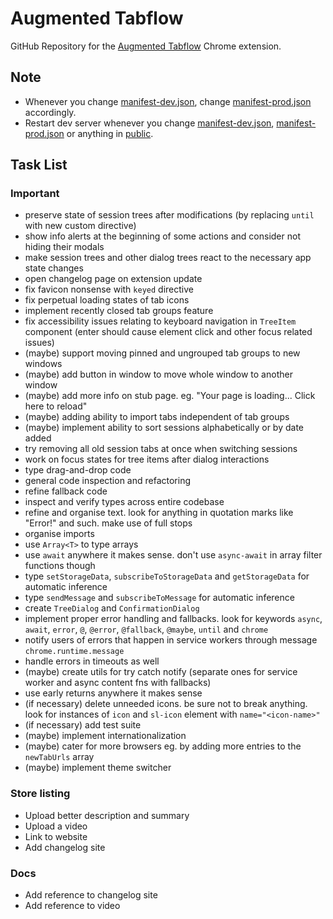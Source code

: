 # Augmented Tabflow

GitHub Repository for the [Augmented Tabflow](https://chromewebstore.google.com/detail/augmented-tabflow/aaopjlakghchpkfolggoiblacllaekho) Chrome extension.

## Note

- Whenever you change [manifest-dev.json](manifest-dev.json), change [manifest-prod.json](manifest-prod.json) accordingly.
- Restart dev server whenever you change [manifest-dev.json](manifest-dev.json), [manifest-prod.json](manifest-prod.json) or anything in [public](public).

## Task List

### Important

- preserve state of session trees after modifications (by replacing `until` with new custom directive)
- show info alerts at the beginning of some actions and consider not hiding their modals
- make session trees and other dialog trees react to the necessary app state changes
- open changelog page on extension update
- fix favicon nonsense with `keyed` directive
- fix perpetual loading states of tab icons
- implement recently closed tab groups feature
- fix accessibility issues relating to keyboard navigation in `TreeItem` component (enter should cause element click and other focus related issues)
- (maybe) support moving pinned and ungrouped tab groups to new windows
- (maybe) add button in window to move whole window to another window
- (maybe) add more info on stub page. eg. "Your page is loading... Click here to reload"
- (maybe) adding ability to import tabs independent of tab groups
- (maybe) implement ability to sort sessions alphabetically or by date added
- try removing all old session tabs at once when switching sessions
- work on focus states for tree items after dialog interactions
- type drag-and-drop code
- general code inspection and refactoring
- refine fallback code
- inspect and verify types across entire codebase
- refine and organise text. look for anything in quotation marks like "Error!" and such. make use of full stops
- organise imports
- use `Array<T>` to type arrays
- use `await` anywhere it makes sense. don't use `async-await` in array filter functions though
- type `setStorageData`, `subscribeToStorageData` and `getStorageData` for automatic inference
- type `sendMessage` and `subscribeToMessage` for automatic inference
- create `TreeDialog` and `ConfirmationDialog`
- implement proper error handling and fallbacks. look for keywords `async`, `await`, `error`, `@`, `@error`, `@fallback`, `@maybe`, `until` and `chrome`
- notify users of errors that happen in service workers through message `chrome.runtime.message`
- handle errors in timeouts as well
- (maybe) create utils for try catch notify (separate ones for service worker and async content fns with fallbacks)
- use early returns anywhere it makes sense
- (if necessary) delete unneeded icons. be sure not to break anything. look for instances of `icon` and `sl-icon` element with `name="<icon-name>"`
- (if necessary) add test suite
- (maybe) implement internationalization
- (maybe) cater for more browsers eg. by adding more entries to the `newTabUrls` array
- (maybe) implement theme switcher

### Store listing

- Upload better description and summary
- Upload a video
- Link to website
- Add changelog site

### Docs

- Add reference to changelog site
- Add reference to video
